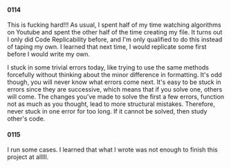 #### 0114
This is fucking hard!!! As usual, I spent half of my time watching algorithms on Youtube and spent the other half of the time creating my file. It turns out I only did Code Replicability before, and I'm only qualified to do this instead of taping my own. I learned that next time, I would replicate some first before I would write my own. 

I stuck in some trivial errors today, like trying to use the same methods forcefully without thinking about the minor difference in formatting. It's odd though, you will never know what errors come next. It's easy to be stuck in errors since they are successive, which means that if you solve one, others will come. The changes you've made to solve the first a few errors, function not as much as you thought, lead to more structural mistakes. Therefore, never stuck in one error for too long. If it cannot be solved, then study other's code. 

#### 0115
I run some cases. I learned that what I wrote was not enough to finish this project at alllll.


